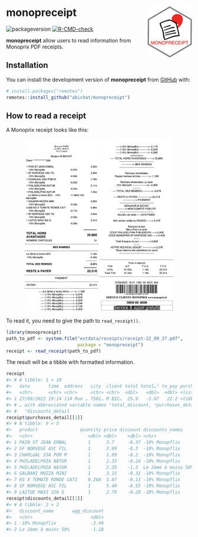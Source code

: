 
<!-- README.md is generated from README.Rmd. Please edit that file -->

# monopreceipt <img src="man/figures/logo.png" align="right" height="138" />

<!-- badges: start -->

![packageversion](https://img.shields.io/badge/version-0.0.0.9000-orange.svg)
[![R-CMD-check](https://github.com/abichat/monopreceipt/actions/workflows/R-CMD-check.yaml/badge.svg)](https://github.com/abichat/monopreceipt/actions/workflows/R-CMD-check.yaml)
<!-- badges: end -->

**monopreceipt** allow users to read information from Monoprix PDF
receipts.

## Installation

You can install the development version of **monopreceipt** from
[GitHub](https://github.com/) with:

``` r
# install.packages("remotes")
remotes::install_github("abichat/monopreceipt")
```

## How to read a receipt

A Monoprix receipt looks like this:

<p align="center">
<img src="inst/img/receipt-22_09_27-p1.jpg" width=200/>
<img src="inst/img/receipt-22_09_27-p2.jpg" width=200/>
</p>

To read it, you need to give the path to `read_receipt()`.

``` r
library(monopreceipt)
path_to_pdf <- system.file("extdata/receipts/receipt-22_09_27.pdf", 
                           package = "monopreceipt")
receipt <- read_receipt(path_to_pdf)
```

The result will be a tibble with formatted information.

``` r
receipt
#> # A tibble: 1 × 10
#>   date       time  address   city  client total total…¹ to_pay purcha…² discou…³
#>   <chr>      <chr> <chr>     <chr> <chr>  <dbl>   <dbl>  <dbl> <list>   <list>  
#> 1 27/09/2022 19:14 114 Rue … 7501… M BIC…  25.9   -3.67   22.2 <tibble> <tibble>
#> # … with abbreviated variable names ¹​total_discount, ²​purchases_detail,
#> #   ³​discounts_detail
receipt$purchases_detail[[1]]
#> # A tibble: 9 × 5
#>   product                quantity price discount discounts_names                
#>   <chr>                     <dbl> <dbl>    <dbl> <chr>                          
#> 1 PAIN ST JEAN EMBAL        1      3.7     -0.37 -10% Monopflix                 
#> 2 SF NORVEGE ASC FIL        1      2.99    -0.3  -10% Monopflix                 
#> 3 CHARL&AL SSA POM M        1      1.99    -0.2  -10% Monopflix                 
#> 4 PHILADELPHIA NATUR        1      2.35    -0.24 -10% Monopflix                 
#> 5 PHILADELPHIA NATUR        1      2.35    -1.3  Le 2ème à moins 50% -10% Monop…
#> 6 GALBANI MOZZA MINI        1      3.15    -0.32 -10% Monopflix                 
#> 7 KG X TOMATE RONDE CATI    0.268  1.07    -0.11 -10% Monopflix                 
#> 8 SF NORVEGE ASC FIL        1      5.49    -0.55 -10% Monopflix                 
#> 9 LAITUE MAXI 320 G         1      2.79    -0.28 -10% Monopflix
receipt$discounts_detail[[1]]
#> # A tibble: 2 × 2
#>   discount_name       agg_discount
#>   <chr>                      <dbl>
#> 1 -10% Monopflix             -2.49
#> 2 Le 2ème à moins 50%        -1.18
```
